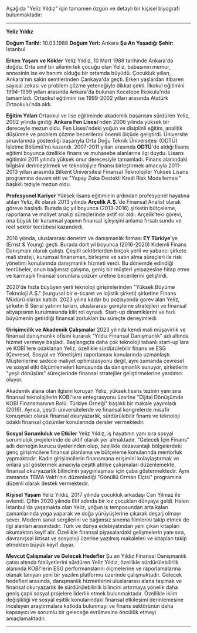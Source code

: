Aşağıda "Yeliz Yıldız" için tamamen özgün ve detaylı bir kişisel biyografi bulunmaktadır:

---

**Yeliz Yıldız**

**Doğum Tarihi:** 10.03.1988
**Doğum Yeri:** Ankara
**Şu An Yaşadığı Şehir:** İstanbul

**Erken Yaşam ve Kökler**
Yeliz Yıldız, 10 Mart 1988 tarihinde Ankara'da doğdu. Orta sınıf bir ailenin tek çocuğu olan Yeliz, babasının memur, annesinin ise ev hanımı olduğu bir ortamda büyüdü. Çocukluk yılları, Ankara'nın sakin semtlerinden Çankaya'da geçti. Erken yaşlardan itibaren sayısal zekası ve problem çözme yeteneğiyle dikkat çekti. İlkokul eğitimini 1994-1999 yılları arasında Ankara'da bulunan Kocatepe İlkokulu'nda tamamladı. Ortaokul eğitimini ise 1999-2002 yılları arasında Atatürk Ortaokulu'nda aldı.

**Eğitim Yılları**
Ortaokul ve lise eğitiminde akademik başarısını sürdüren Yeliz, 2002 yılında girdiği **Ankara Fen Lisesi**'nden 2006 yılında yüksek bir dereceyle mezun oldu. Fen Lisesi'ndeki yoğun ve disiplinli eğitim, analitik düşünme ve problem çözme becerilerini önemli ölçüde geliştirdi. Üniversite sınavlarında gösterdiği başarıyla Orta Doğu Teknik Üniversitesi (ODTÜ) İşletme Bölümü'nü kazandı. 2007-2011 yılları arasında **ODTÜ**'de aldığı lisans eğitimi boyunca özellikle finans ve muhasebe alanlarına ilgi duydu. Lisans eğitimini 2011 yılında yüksek onur derecesiyle tamamladı. Finans alanındaki bilgisini derinleştirmek ve teknolojiyle finansı birleştirmek amacıyla 2011-2013 yılları arasında Bilkent Üniversitesi Finansal Teknolojiler Yüksek Lisans programına devam etti ve "Yapay Zeka Destekli Kredi Risk Modellemesi" başlıklı teziyle mezun oldu.

**Profesyonel Kariyer**
Yüksek lisans eğitiminin ardından profesyonel hayatına atılan Yeliz, ilk olarak 2013 yılında **Arçelik A.Ş.**'de Finansal Analist olarak göreve başladı. Burada üç yıl boyunca (2013-2016) şirketin bütçeleme, raporlama ve maliyet analizi süreçlerinde aktif rol aldı. Arçelik'teki görevi, ona büyük bir kurumsal yapının finansal işleyişini anlama fırsatı sundu ve reel sektör tecrübesi kazandırdı.

2016 yılında, uluslararası denetim ve danışmanlık firması **EY Türkiye**'ye (Ernst & Young) geçti. Burada dört yıl boyunca (2016-2020) Kıdemli Finans Danışmanı olarak çalıştı. Çeşitli sektörlerden birçok yerli ve yabancı şirkete mali strateji, kurumsal finansman, birleşme ve satın alma süreçleri ile risk yönetimi konularında danışmanlık hizmeti verdi. Bu dönemde edindiği tecrübeler, onun bağımsız çalışma, geniş bir müşteri yelpazesine hitap etme ve karmaşık finansal sorunlara çözüm üretme becerilerini geliştirdi.

2020'de hızla büyüyen yerli teknoloji girişimlerinden "Yüksek Büyüme Teknoloji A.Ş." (kurgusal bir e-ticaret ve lojistik şirketi) şirketine Finans Müdürü olarak katıldı. 2023 yılına kadar bu pozisyonda görev alan Yeliz, şirketin B Serisi yatırım turları, uluslararası genişleme stratejileri ve finansal altyapısının kurulmasında kilit rol oynadı. Start-up dinamiklerini ve hızlı büyümenin getirdiği finansal zorlukları bu süreçte deneyimledi.

**Girişimcilik ve Akademik Çalışmalar**
2023 yılında kendi mali müşavirlik ve finansal danışmanlık ofisini kurarak "Yıldız Finansal Danışmanlık" adı altında hizmet vermeye başladı. Başlangıçta daha çok teknoloji tabanlı start-up'lara ve KOBİ'lere odaklanan Yeliz, özellikle sürdürülebilir finans ve ESG (Çevresel, Sosyal ve Yönetişim) raporlaması konularında uzmanlaştı. Müşterilerine sadece maliyet optimizasyonu değil, aynı zamanda çevresel ve sosyal etki ölçümlemeleri konusunda da danışmanlık sunuyor, şirketlerin "yeşil dönüşüm" süreçlerinde finansal stratejiler geliştirmelerine yardımcı oluyor.

Akademik alana olan ilgisini koruyan Yeliz, yüksek lisans tezinin yanı sıra finansal teknolojilerin KOBİ'lere entegrasyonu üzerine "Dijital Dönüşümde KOBİ Finansmanının Rolü: Türkiye Örneği" başlıklı bir makale yayımladı (2019). Ayrıca, çeşitli üniversitelerde ve finansal kongrelerde misafir konuşmacı olarak finansal okuryazarlık, sürdürülebilir finans ve teknoloji odaklı finansal çözümler konularında dersler vermektedir.

**Sosyal Sorumluluk ve Etkiler**
Yeliz Yıldız, iş hayatının yanı sıra sosyal sorumluluk projelerinde de aktif olarak yer almaktadır. "Gelecek İçin Finans" adlı derneğin kurucu üyelerinden olup, özellikle dezavantajlı bölgelerdeki genç girişimcilere finansal planlama ve bütçeleme konularında mentorluk yapmaktadır. Kadın girişimcilerin finansmana erişimini kolaylaştırmak ve onlara yol göstermek amacıyla çeşitli atölye çalışmaları düzenlemekte, finansal okuryazarlık bilincinin yaygınlaşması için çaba göstermektedir. Aynı zamanda TEMA Vakfı'nın düzenlediği "Gönüllü Orman Elçisi" programına düzenli olarak destek vermektedir.

**Kişisel Yaşam**
Yeliz Yıldız, 2017 yılında çocukluk arkadaşı Can Yılmaz ile evlendi. Çiftin 2020 yılında Elif adında bir kız çocukları dünyaya geldi. Halen İstanbul'da yaşamakta olan Yeliz, yoğun iş temposundan arta kalan zamanlarında yoga yaparak ve doğa yürüyüşlerine çıkarak deşarj olmayı sever. Modern sanat sergilerini ve bağımsız sinema filmlerini takip etmek de ilgi alanları arasındadır. Türk ve dünya edebiyatından yeni çıkan kitapları okumaktan keyif alır. Özellikle finansal piyasalardaki gelişmelerin yanı sıra, davranışsal iktisat ve sosyoloji üzerine yazılmış makaleleri ve kitapları takip etmekten büyük keyif duyar.

**Mevcut Çalışmalar ve Gelecek Hedefler**
Şu an Yıldız Finansal Danışmanlık çatısı altında faaliyetlerini sürdüren Yeliz Yıldız, özellikle sürdürülebilirlik alanında KOBİ'lerin ESG performanslarını ölçmelerine ve raporlamalarına olanak tanıyan yeni bir yazılım platformu üzerinde çalışmaktadır. Gelecek hedefleri arasında, danışmanlık hizmetlerini uluslararası alana taşımak ve finansal okuryazarlık ile sürdürülebilirlik bilincini artırmaya yönelik daha geniş çaplı sosyal projelere liderlik etmek bulunmaktadır. Özellikle iklim değişikliği ve sosyal eşitlik konularındaki finansal etkileşimi derinlemesine inceleyen araştırmalara katkıda bulunmayı ve finans sektörünün daha kapsayıcı ve sorumlu bir geleceğe evrilmesine öncülük etmeyi amaçlamaktadır.

---